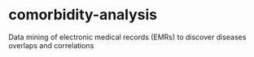 comorbidity-analysis
====================

Data mining of electronic medical records (EMRs) to discover diseases overlaps and correlations
